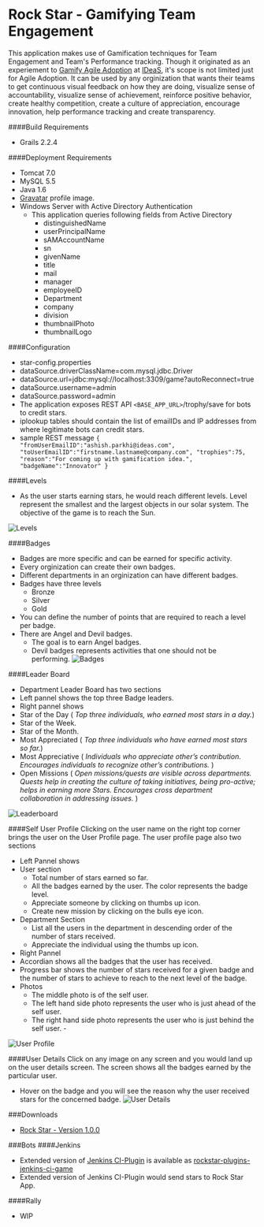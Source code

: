 Rock Star - Gamifying Team Engagement
==============

This application makes use of Gamification techniques for Team Engagement and Team's Performance tracking. Though it originated as an experiement to [Gamify Agile Adoption](http://ashishparkhi.com/2014/10/26/gamifying-agile-adoption-an-experiment/) at [IDeaS](http://ideas.com), it's scope is not limited just for Agile Adoption. It can be used by any orginization that wants their teams to get continuous visual feedback on how they are doing, visualize sense of accountability, visualize sense of achievement, reinforce positive behavior, create healthy competition, create a culture of appreciation, encourage innovation, help performance tracking and create transparency. 

####Build Requirements
- Grails 2.2.4

####Deployment Requirements
- Tomcat 7.0
- MySQL 5.5
- Java 1.6
- [Gravatar](https://en.gravatar.com/) profile image.
- Windows Server with Active Directory Authentication
  - This application queries following fields from Active Directory
    - distinguishedName
    - userPrincipalName
    - sAMAccountName
    - sn
    - givenName
    - title
    - mail
    - manager
    - employeeID
    - Department
    - company
    - division
    - thumbnailPhoto
    - thumbnailLogo

####Configuration
 - star-config.properties 
  - dataSource.driverClassName=com.mysql.jdbc.Driver
  - dataSource.url=jdbc:mysql://localhost:3309/game?autoReconnect=true
  - dataSource.username=admin
  - dataSource.password=admin
 - The application exposes REST API `<BASE_APP_URL>`/trophy/save for bots to credit stars.
  - iplookup tables should contain the list of emailIDs and IP addresses from where legitimate bots can credit stars.
  - sample REST message
    `{
    "fromUserEmailID":"ashish.parkhi@ideas.com",
    "toUserEmailID":"firstname.lastname@company.com",
    "trophies":75,
    "reason":"For coming up with gamification idea.",
    "badgeName":"Innovator"
   }`

####Levels
- As the user starts earning stars, he would reach different levels. Level represent the smallest and the largest objects in our solar system. The objective of the game is to reach the Sun.

![Levels](https://ashishparkhi.files.wordpress.com/2014/10/badges.png?w=276&h=472)
 
####Badges
- Badges are more specific and can be earned for specific activity.
- Every orginization can create their own  badges.
- Different departments in an orginization can have different badges.
- Badges have three levels
  - Bronze
  - Silver
  - Gold
- You can define the number of points that are required to reach a level per badge.
- There are Angel and Devil badges. 
  - The goal is to earn Angel badges.
  - Devil badges represents activities that one should not be performing.
![Badges](https://ashishparkhi.files.wordpress.com/2015/01/new-badge-list.png?w=930)

####Leader Board
- Department Leader Board has two sections
 - Left pannel shows the top three Badge leaders.
 - Right pannel shows
  - Star of the Day ( *Top three individuals, who earned most stars in a day.*)
   - Star of the Week.
   - Star of the Month.
   - Most Appreciated ( *Top three individuals who have earned most stars so far.*)
   - Most Appreciative ( *Individuals who appreciate other’s contribution. Encourages individuals to recognize other’s contributions.* )
   - Open Missions ( *Open missions/quests are visible across departments. Quests help in creating the culture of taking initiatives, being pro-active; helps in earning more Stars. Encourages cross department collaboration in addressing issues.* )

![Leaderboard](https://ashishparkhi.files.wordpress.com/2015/01/new-leader-board.png?w=930) 

####Self User Profile
Clicking on the user name on the right top corner brings the user on the User Profile page. The user profile page also two sections
 - Left Pannel shows
  - User section
    - Total number of stars earned so far.
    - All the badges earned by the user. The color represents the badge level.
    - Appreciate someone by clicking on thumbs up icon.
    - Create new mission by clicking on the bulls eye icon.
  - Department Section
    - List all the users in the department in descending order of the number of stars received.
    - Appreciate the individual using the thumbs up icon.
 - Right Pannel
  - Accordian shows all the badges that the user has received.
  - Progress bar shows the number of stars received for a given badge and the number of stars to achieve to reach to the next level of the badge.
  - Photos
    - The middle photo is of the self user.
    - The left hand side photo represents the user who is just ahead of the self user.  
    - The right hand side photo represents the user who is just behind the self user.    - 

![User Profile](https://ashishparkhi.files.wordpress.com/2015/01/new-user-profile.png?w=930)

####User Details
Click on any image on any screen and you would land up on the user details screen. The screen shows all the badges earned by the particular user. 
 - Hover on the badge and you will see the reason why the user received stars for the concerned badge.
![User Details](https://ashishparkhi.files.wordpress.com/2015/01/new-user-details.png?w=930)

###Downloads
- [Rock Star - Version 1.0.0](https://github.com/IDeaSCo/rockstar/releases/download/v1.0.0/rockstar-1.0.0.war)

###Bots
####Jenkins
 - Extended version of [Jenkins CI-Plugin](https://github.com/jenkinsci/ci-game-plugin) is available as [rockstar-plugins-jenkins-ci-game](https://github.com/IDeaSCo/rockstar-plugins-jenkins-ci-game)
 - Extended version of Jenkins CI-Plugin would send stars to Rock Star App.

####Rally
 - WIP
